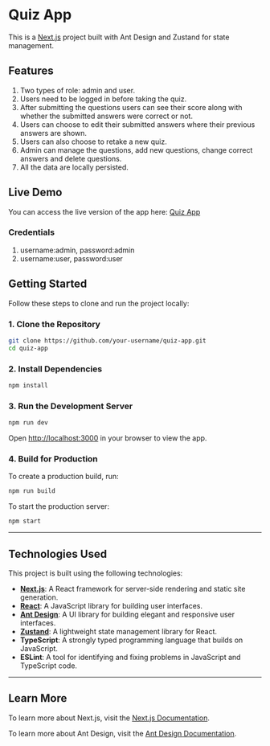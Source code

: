 # Quiz App

This is a [Next.js](https://nextjs.org) project built with Ant Design and Zustand for state management.

## Features
1. Two types of role: admin and user.
2. Users need to be logged in before taking the quiz.
3. After submitting the questions users can see their score along with whether the submitted answers were correct or not.
4. Users can choose to edit their submitted answers where their previous answers are shown.
5. Users can also choose to retake a new quiz.
6. Admin can manage the questions, add new questions, change correct answers and delete questions.
7. All the data are locally persisted.

## Live Demo

You can access the live version of the app here: [Quiz App](https://quiz-app-1s2v.vercel.app/)
### Credentials
1. username:admin, password:admin
2. username:user, password:user
## Getting Started

Follow these steps to clone and run the project locally:

### 1. Clone the Repository

```bash
git clone https://github.com/your-username/quiz-app.git
cd quiz-app
```

### 2. Install Dependencies

```bash
npm install
```

### 3. Run the Development Server

```bash
npm run dev
```

Open [http://localhost:3000](http://localhost:3000) in your browser to view the app.

### 4. Build for Production

To create a production build, run:

```bash
npm run build
```

To start the production server:

```bash
npm start
```

---

## Technologies Used

This project is built using the following technologies:

- **[Next.js](https://nextjs.org/)**: A React framework for server-side rendering and static site generation.
- **[React](https://reactjs.org/)**: A JavaScript library for building user interfaces.
- **[Ant Design](https://ant.design/)**: A UI library for building elegant and responsive user interfaces.
- **[Zustand](https://zustand-demo.pmnd.rs/)**: A lightweight state management library for React.
- **TypeScript**: A strongly typed programming language that builds on JavaScript.
- **ESLint**: A tool for identifying and fixing problems in JavaScript and TypeScript code.

---

## Learn More

To learn more about Next.js, visit the [Next.js Documentation](https://nextjs.org/docs).

To learn more about Ant Design, visit the [Ant Design Documentation](https://ant.design/docs/react/introduce).
